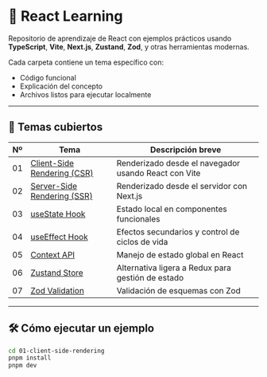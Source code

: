 # 🚀 React Learning

Repositorio de aprendizaje de React con ejemplos prácticos usando **TypeScript**, **Vite**, **Next.js**, **Zustand**, **Zod**, y otras herramientas modernas.

Cada carpeta contiene un tema específico con:

- Código funcional
- Explicación del concepto
- Archivos listos para ejecutar localmente

---

## 🧠 Temas cubiertos

| Nº  | Tema                                                      | Descripción breve                                    |
| --- | --------------------------------------------------------- | ---------------------------------------------------- |
| 01  | [Client-Side Rendering (CSR)](./01-client-side-rendering) | Renderizado desde el navegador usando React con Vite |
| 02  | [Server-Side Rendering (SSR)](./02-server-side-rendering) | Renderizado desde el servidor con Next.js            |
| 03  | [useState Hook](./03-useState-hook)                       | Estado local en componentes funcionales              |
| 04  | [useEffect Hook](./04-useEffect-hook)                     | Efectos secundarios y control de ciclos de vida      |
| 05  | [Context API](./05-context-api)                           | Manejo de estado global en React                     |
| 06  | [Zustand Store](./06-zustand-store)                       | Alternativa ligera a Redux para gestión de estado    |
| 07  | [Zod Validation](./07-zod-validation)                     | Validación de esquemas con Zod                       |

---

## 🛠️ Cómo ejecutar un ejemplo

```bash
cd 01-client-side-rendering
pnpm install
pnpm dev
```

